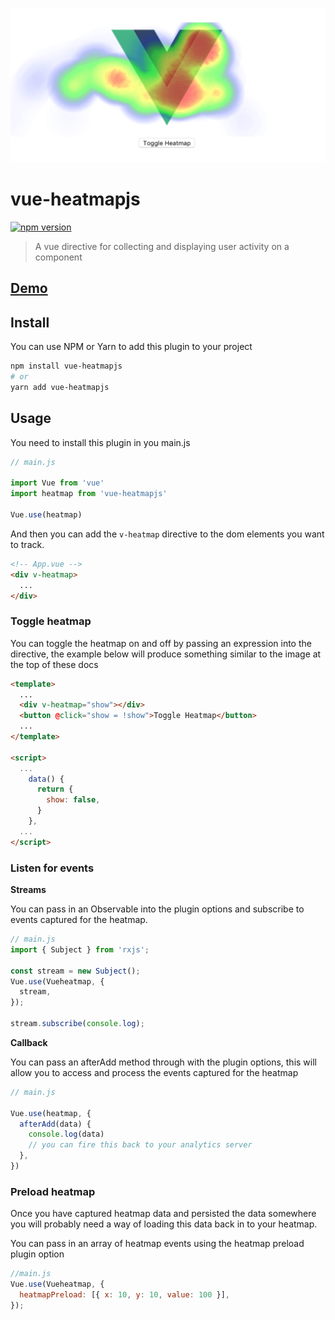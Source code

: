 ![example](src/assets/example.png)

# vue-heatmapjs
[![npm version](https://badge.fury.io/js/vue-heatmapjs.svg)](https://badge.fury.io/js/vue-heatmapjs)


> A vue directive for collecting and displaying user activity on a component

## [Demo](https://brockreece.github.io/vue-heatmapjs/)
## Install
You can use NPM or Yarn to add this plugin to your project
```bash
npm install vue-heatmapjs
# or
yarn add vue-heatmapjs
```

## Usage
You need to install this plugin in you main.js

```js
// main.js

import Vue from 'vue'
import heatmap from 'vue-heatmapjs'

Vue.use(heatmap)

```
And then you can add the `v-heatmap` directive to the dom elements you want to track.

```html
<!-- App.vue -->
<div v-heatmap>
  ...
</div>
```

### Toggle heatmap
You can toggle the heatmap on and off by passing an expression into the directive, the example below will produce something similar to the image at the top of these docs

```html
<template>
  ...
  <div v-heatmap="show"></div>
  <button @click="show = !show">Toggle Heatmap</button>
  ...
</template>

<script>
  ...
    data() {
      return {
        show: false,
      }
    },
  ...
</script>
```

### Listen for events
**Streams**

You can pass in an Observable into the plugin options and subscribe to events captured for the heatmap.

```js
// main.js
import { Subject } from 'rxjs';

const stream = new Subject();
Vue.use(Vueheatmap, {
  stream,
});

stream.subscribe(console.log);
```


**Callback**

You can pass an afterAdd method through with the plugin options, this will allow you to access and process the events captured for the heatmap

```js
// main.js

Vue.use(heatmap, {
  afterAdd(data) {
    console.log(data)
    // you can fire this back to your analytics server
  },
})
```

### Preload heatmap
Once you have captured heatmap data and persisted the data somewhere you will probably need a way of loading this data back in to your heatmap.

You can pass in an array of heatmap events using the heatmap preload plugin option

```js
//main.js
Vue.use(Vueheatmap, {
  heatmapPreload: [{ x: 10, y: 10, value: 100 }],
});
```
